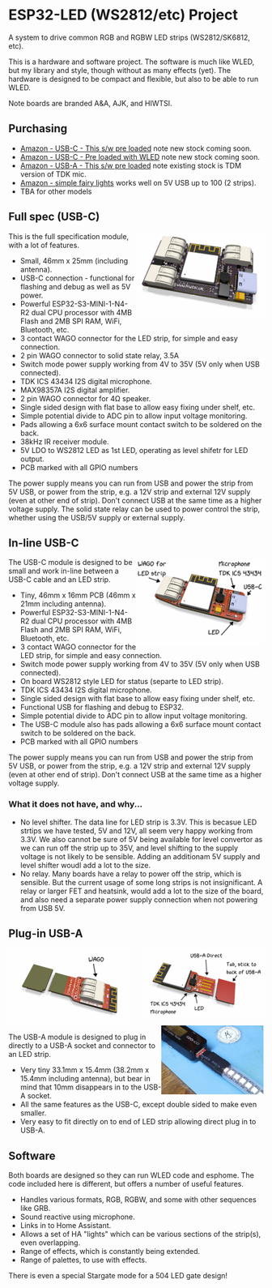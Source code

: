 # ESP32-LED (WS2812/etc) Project

A system to drive common RGB and RGBW LED strips (WS2812/SK6812, etc).

This is a hardware and software project. The software is much like WLED, but my library and style, though without as many effects (yet). The hardware is designed to be compact and flexible, but also to be able to run WLED.

Note boards are branded A&A, AJK, and HIWTSI.

## Purchasing

* [Amazon - USB-C - This s/w pre loaded](https://www.amazon.co.uk/dp/B0C1W1XJS8) note new stock coming soon.
* [Amazon - USB-C - Pre loaded with WLED](https://www.amazon.co.uk/dp/B0CG3S8JX3) note new stock coming soon.
* [Amazon - USB-A - This s/w pre loaded](https://www.amazon.co.uk/dp/B0DGD5XPLT) note existing stock is TDM version of TDK mic.
* [Amazon - simple fairy lights](https://www.amazon.co.uk/dp/B0D1CQCLBX) works well on 5V USB up to 100 (2 strips).
* TBA for other models

## Full spec (USB-C)

<img src=Manuals/LEDR-Top.png align=right width=50%>

This is the full specification module, with a lot of features.

* Small, 46mm x 25mm (including antenna).
* USB-C connection - functional for flashing and debug as well as 5V power.
* Powerful ESP32-S3-MINI-1-N4-R2 dual CPU processor with 4MB Flash and 2MB SPI RAM, WiFi, Bluetooth, etc.
* 3 contact WAGO connector for the LED strip, for simple and easy connection.
* 2 pin WAGO connector to solid state relay, 3.5A
* Switch mode power supply working from 4V to 35V (5V only when USB connected).
* TDK ICS 43434 I2S digital microphone.
* MAX98357A I2S digital amplifier.
* 2 pin WAGO connector for 4Ω speaker.
* Single sided design with flat base to allow easy fixing under shelf, etc.
* Simple potential divide to ADC pin to allow input voltage monitoring.
* Pads allowing a 6x6 surface mount contact switch to be soldered on the back.
* 38kHz IR receiver module.
* 5V LDO to WS2812 LED as 1st LED, operating as level shifetr for LED output.
* PCB marked with all GPIO numbers

The power supply means you can run from USB and power the strip from 5V USB, or power from the strip, e.g. a 12V strip and external 12V supply (even at other end of strip). Don't connect USB at the same time as a higher voltage supply. The solid state relay can be used to power control the strip, whether using the USB/5V supply or external supply.

## In-line USB-C

<img src=Manuals/USB-C-Top.png align=right width=50%>

The USB-C module is designed to be small and work in-line between a USB-C cable and an LED strip.

* Tiny, 46mm x 16mm PCB (46mm x 21mm including antenna).
* Powerful ESP32-S3-MINI-1-N4-R2 dual CPU processor with 4MB Flash and 2MB SPI RAM, WiFi, Bluetooth, etc.
* 3 contact WAGO connector for the LED strip, for simple and easy connection.
* Switch mode power supply working from 4V to 35V (5V only when USB connected).
* On board WS2812 style LED for status (separte to LED strip).
* TDK ICS 43434 I2S digital microphone.
* Single sided design with flat base to allow easy fixing under shelf, etc.
* Functional USB for flashing and debug to ESP32.
* Simple potential divide to ADC pin to allow input voltage monitoring.
* The USB-C module also has pads allowing a 6x6 surface mount contact switch to be soldered on the back.
* PCB marked with all GPIO numbers

The power supply means you can run from USB and power the strip from 5V USB, or power from the strip, e.g. a 12V strip and external 12V supply (even at other end of strip). Don't connect USB at the same time as a higher voltage supply.

### What it does not have, and why...

* No level shifter. The data line for LED strip is 3.3V. This is becasue LED strtips we have tested, 5V and 12V, all seem very happy working from 3.3V. We also cannot be sure of 5V being available for level convertor as we can run off the strip up to 35V, and level shifting to the supply voltage is not likely to be sensible. Adding an additionam 5V supply and level shifter woudl add a lot to the size.
* No relay. Many boards have a relay to power off the strip, which is sensible. But the current usage of some long strips is not insignificant. A relay or larger FET and heatsink, would add a lot to the size of the board, and also need a separate power supply connection when not powering from USB 5V.

## Plug-in USB-A

<img src=Manuals/USB-A-Top.png align=right width=48%>
<img src=Manuals/USB-A-Bottom.png width=48%>

<img src=Manuals/USB-A-Attached.jpg align=right width=40%>

The USB-A module is designed to plug in directly to a USB-A socket and connector to an LED strip.

* Very tiny 33.1mm x 15.4mm (38.2mm x 15.4mm including antenna), but bear in mind that 10mm disappears in to the USB-A socket.
* All the same features as the USB-C, except double sided to make even smaller.
* Very easy to fit directly on to end of LED strip allowing direct plug in to USB-A.

## Software

Both boards are designed so they can run WLED code and esphome. The code included here is different, but offers a number of useful features.

* Handles various formats, RGB, RGBW, and some with other sequences like GRB.
* Sound reactive using microphone.
* Links in to Home Assistant.
* Allows a set of HA "lights" which can be various sections of the strip(s), even overlapping.
* Range of effects, which is constantly being extended.
* Range of palettes, to use with effects.

There is even a special Stargate mode for a 504 LED gate design!

